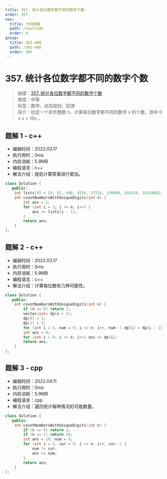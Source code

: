 ```yaml
---
title: 357. 统计各位数字都不同的数字个数
order: 357
nav:
  title: 力扣题解
  path: /leetcode
  order: 4
group:
  title: 301-400
  path: /301-400
  order: 301
---
```


# 357. 统计各位数字都不同的数字个数

> 链接：[357. 统计各位数字都不同的数字个数](https://leetcode-cn.com/problems/count-numbers-with-unique-digits/)  
> 难度：中等  
> 标签：数学、动态规划、回溯  
> 简介：给定一个非负整数 n，计算各位数字都不同的数字 x 的个数，其中 0 ≤ x < 10n 。

## 题解 1 - c++

- 编辑时间：2022.03.17
- 执行用时：0ms
- 内存消耗：5.9MB
- 编程语言：c++
- 解法介绍：提前计算答案进行累加。

```cpp
class Solution {
   public:
    int lists[8] = {9, 81, 648, 4536, 27216, 136080, 544320, 1632960};
    int countNumbersWithUniqueDigits(int n) {
        int ans = 1;
        for (int i = 1; i <= n; i++) {
            ans += lists[i - 1];
        }
        return ans;
    }
};
```

## 题解 2 - c++

- 编辑时间：2022.03.17
- 执行用时：0ms
- 内存消耗：5.9MB
- 编程语言：c++
- 解法介绍：计算每位数有几种可能性。

```cpp
class Solution {
   public:
    int countNumbersWithUniqueDigits(int n) {
        if (n == 0) return 1;
        vector<int> dp(n + 1);
        dp[0] = 1;
        dp[1] = 9;
        for (int i = 2, num = 9; i <= n; i++, num--) dp[i] = dp[i - 1] * num;
        int ans = 0;
        for (int i = 0; i <= n; i++) ans += dp[i];
        return ans;
    }
};
```
## 题解 3 - cpp
- 编辑时间：2022.04.11
- 执行用时：0ms
- 内存消耗：5.9MB
- 编程语言：cpp
- 解法介绍：遍历统计每种情况的可能数量。
```cpp
class Solution {
   public:
    int countNumbersWithUniqueDigits(int n) {
        if (n == 0) return 1;
        if (n == 1) return 10;
        int ans = 10, num = 9;
        for (int i = 2, cur = 9; i <= n; i++, cur--) {
            num *= cur;
            ans += num;
        }
        return ans;
    }
};
```
